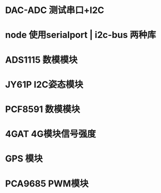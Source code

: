 # DAC-ADC 测试串口+I2C
# node 使用serialport | i2c-bus 两种库

# ADS1115 数模模块
# JY61P I2C姿态模块
# PCF8591 数模模块
# 4GAT 4G模块信号强度
# GPS 模块
# PCA9685 PWM模块